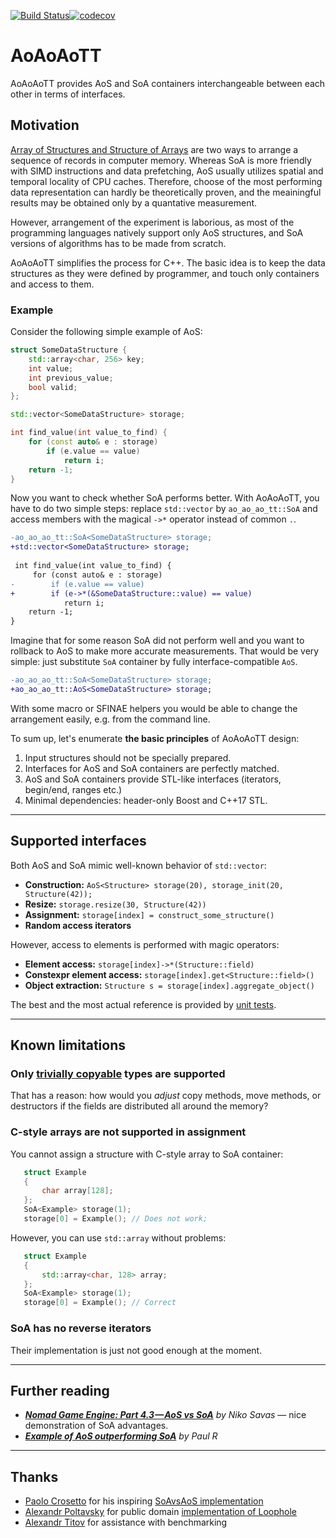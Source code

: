 [![Build Status](https://travis-ci.com/pavelkryukov/AoAoAoTT.svg?branch=master)](https://travis-ci.com/pavelkryukov/AoAoAoTT)[![codecov](https://codecov.io/gh/pavelkryukov/aoaoaott/branch/master/graph/badge.svg)](https://codecov.io/gh/pavelkryukov/aoaoaott)

# AoAoAoTT

AoAoAoTT provides AoS and SoA containers interchangeable between each other in terms of interfaces.

## Motivation

[Array of Structures and Structure of Arrays](https://en.wikipedia.org/wiki/AOS_and_SOA) are two ways to arrange a sequence of records in computer memory.
Whereas SoA is more friendly with SIMD instructions and data prefetching, AoS usually utilizes spatial and temporal locality of CPU caches.
Therefore, choose of the most performing data representation can hardly be theoretically proven, and the meainingful results may be obtained only by a quantative measurement.

However, arrangement of the experiment is laborious, as most of the programming languages natively support only AoS structures, and SoA versions of algorithms has to be made from scratch.

AoAoAoTT simplifies the process for C++.
The basic idea is to keep the data structures as they were defined by programmer, and touch only containers and access to them.

### Example

Consider the following simple example of AoS:

```c++
struct SomeDataStructure {
    std::array<char, 256> key;
    int value;
    int previous_value;
    bool valid;
};

std::vector<SomeDataStructure> storage;

int find_value(int value_to_find) {
    for (const auto& e : storage)
        if (e.value == value)
            return i;
    return -1;
}
```

Now you want to check whether SoA performs better.
With AoAoAoTT, you have to do two simple steps: replace `std::vector` by `ao_ao_ao_tt::SoA` and access members with the magical `->*` operator instead of common `.`.

```diff
-ao_ao_ao_tt::SoA<SomeDataStructure> storage;
+std::vector<SomeDataStructure> storage;
 
 int find_value(int value_to_find) {
     for (const auto& e : storage)
-        if (e.value == value)
+        if (e->*(&SomeDataStructure::value) == value)
            return i;
    return -1;
}
```

Imagine that for some reason SoA did not perform well and you want to rollback to AoS to make more accurate measurements.
That would be very simple: just substitute `SoA` container by fully interface-compatible `AoS`.

```diff
-ao_ao_ao_tt::SoA<SomeDataStructure> storage;
+ao_ao_ao_tt::AoS<SomeDataStructure> storage;
```

With some macro or SFINAE helpers you would be able to change the arrangement easily, e.g. from the command line.

To sum up, let's enumerate **the basic principles** of AoAoAoTT design:
1. Input structures should not be specially prepared.
2. Interfaces for AoS and SoA containers are perfectly matched.
3. AoS and SoA containers provide STL-like interfaces (iterators, begin/end, ranges etc.)
4. Minimal dependencies: header-only Boost and C++17 STL.

----
## Supported interfaces

Both AoS and SoA mimic well-known behavior of `std::vector`:

* **Construction:** `AoS<Structure> storage(20), storage_init(20, Structure(42));`
* **Resize:** `storage.resize(30, Structure(42))`
* **Assignment:** `storage[index] = construct_some_structure()`
* **Random access iterators**

However, access to elements is performed with magic operators:
* **Element access:** `storage[index]->*(Structure::field)`
* **Constexpr element access:** `storage[index].get<Structure::field>()` 
* **Object extraction:** `Structure s = storage[index].aggregate_object()`

The best and the most actual reference is provided by [unit tests](https://github.com/pavelkryukov/AoAoAoTT/blob/master/test/test.cpp).

----
## Known limitations

### Only [trivially copyable](https://en.cppreference.com/w/cpp/named_req/TriviallyCopyable) types are supported

That has a reason: how would you _adjust_ copy methods, move methods, or destructors if the fields are distributed all around the memory?

### C-style arrays are not supported in assignment

You cannot assign a structure with C-style array to SoA container:

```c++
   struct Example
   {
       char array[128];
   };
   SoA<Example> storage(1);
   storage[0] = Example(); // Does not work;
```

However, you can use `std::array` without problems:

```c++
   struct Example
   {
       std::array<char, 128> array;
   };
   SoA<Example> storage(1);
   storage[0] = Example(); // Correct
```

### SoA has no reverse iterators

Their implementation is just not good enough at the moment.

----
## Further reading

* _**[Nomad Game Engine: Part 4.3 — AoS vs SoA](https://medium.com/@savas/nomad-game-engine-part-4-3-aos-vs-soa-storage-5bec879aa38c)** by Niko Savas_ — nice demonstration of SoA advantages.
* _**[Example of AoS outperforming SoA](https://stackoverflow.com/questions/17924705/structure-of-arrays-vs-array-of-structures-in-cuda/17924782#17924782)** by Paul R_

----
## Thanks

* [Paolo Crosetto](https://github.com/crosetto) for his inspiring [SoAvsAoS implementation](https://github.com/crosetto/SoAvsAoS)
* [Alexandr Poltavsky](https://github.com/alexpolt) for public domain [implementation of Loophole](https://github.com/alexpolt/luple)
* [Alexandr Titov](https://github.com/alexander-titov) for assistance with benchmarking
